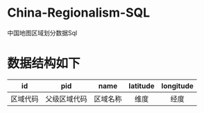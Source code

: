# China-Regionalism-SQL
中国地图区域划分数据Sql

# 数据结构如下

|id|pid|name|latitude|longitude|
|:---:|:---:|:---:|:---:|:---:|
|区域代码|父级区域代码|区域名称|维度|经度|
